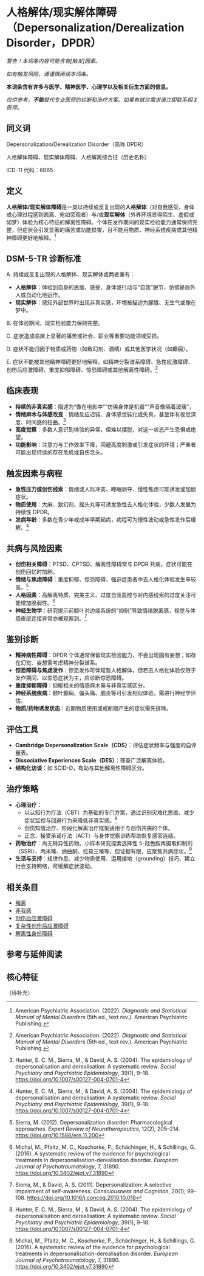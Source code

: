 # 人格解体/现实解体障碍（Depersonalization/Derealization Disorder，DPDR）

**警告！本词条内容可能含有*[触发]*因素。**

_如有触发风险，请谨慎阅读本词条。_

**本词条含有许多与医学、精神医学、心理学以及相关衍生方面的信息。**

_仅供参考，**不能**替代专业医师的诊断和治疗方案。如果有就诊需求请立即联系相关医师。_

## 同义词

Depersonalization/Derealization Disorder（简称 DPDR）

人格解体障碍、现实解体障碍、人格解离综合征（历史名称）

ICD-11 代码：6B65

## 定义

**人格解体/现实解体障碍**是一类以持续或反复出现的**人格解体**（对自我感受、身体或心理过程感到疏离、宛如旁观者）与/或**现实解体**（外界环境显得陌生、虚假或如梦）体验为核心特征的解离性障碍。个体在发作期间的现实检验能力通常保持完整，但症状会引发显著的痛苦或功能损害，且不能用物质、神经系统疾病或其他精神障碍更好地解释。[^dsm5]

## DSM-5-TR 诊断标准

A. 持续或反复出现的人格解体、现实解体或两者兼有：

- **人格解体**：体验到自身的思维、感受、身体或行动与“自我”脱节，仿佛是局外人或自动化地运作。
- **现实解体**：感知外部世界时出现非真实感，环境被描述为朦胧、无生气或像在梦中。

B. 在体验期间，现实检验能力保持完整。

C. 症状造成临床上显著的痛苦或社会、职业等重要功能领域受损。

D. 症状不能归因于物质或药物（如致幻剂、酒精）或其他医学状况（如癫痫）。

E. 症状不能被其他精神障碍更好地解释，如精神分裂谱系障碍、急性应激障碍、创伤后应激障碍、重度抑郁障碍、惊恐障碍或其他解离性障碍。[^dsm5]

## 临床表现

- **持续的非真实感**：描述为“像在电影中”“仿佛身体是机器”“声音像隔着玻璃”。
- **情绪麻木与体感改变**：情绪反应迟钝、身体感觉钝化或失真，甚至伴有视觉深度、时间感的扭曲。[^hunter]
- **高度觉察**：多数人意识到体验的异常，但难以摆脱，对这一状态产生恐惧或绝望。
- **功能影响**：注意力与工作效率下降，回避高度刺激或引发症状的环境；严重者可能出现持续的存在危机或自伤念头。

## 触发因素与病程

- **急性压力或创伤线索**：情绪或人际冲突、睡眠剥夺、慢性焦虑可能诱发或加剧症状。
- **物质使用**：大麻、致幻剂、摇头丸等可诱发急性去人格化体验，少数人发展为持续性 DPDR。
- **发病年龄**：多数在青少年或成年早期起病，病程可为慢性波动或急性发作后缓解。[^hunter]

## 共病与风险因素

- **创伤相关障碍**：PTSD、CPTSD、解离性障碍常与 DPDR 共病，症状可能在创伤回忆时加剧。
- **情绪与焦虑障碍**：重度抑郁、惊恐障碍、强迫症患者中去人格化体验发生率较高。[^sierra2012]
- **人格因素**：高解离特质、完美主义、过度自我监控与对内感线索的过度关注可能增加脆弱性。[^michal]
- **神经生物学**：研究提示前额叶对边缘系统的“抑制”导致情绪脱离感，视觉与体感皮层连接异常亦被观察到。[^sierra2011]

## 鉴别诊断

- **精神病性障碍**：DPDR 个体通常保留现实检验能力，不会出现固有妄想；如存在幻觉、妄想需考虑精神分裂谱系。
- **惊恐障碍与焦虑发作**：惊恐发作可伴短暂人格解体，但若去人格化体验仅限于发作期间、以惊恐症状为主，应诊断惊恐障碍。
- **重度抑郁障碍**：抑郁相关的情感麻木需与非真实感区分。
- **神经系统疾病**：颞叶癫痫、偏头痛、脑炎等可引发相似体验，需进行神经学评估。
- **物质/药物诱发状态**：近期物质使用或戒断期产生的症状需先排除。

## 评估工具

- **Cambridge Depersonalization Scale（CDS）**：评估症状频率与强度的自评量表。
- **Dissociative Experiences Scale（DES）**：筛查广泛解离体验。
- **结构化访谈**：如 SCID-D，有助与其他解离性障碍区分。

## 治疗策略

- **心理治疗**：
  - 以认知行为疗法（CBT）为基础的专门方案，通过识别灾难化思维、减少症状监控与回避行为来降低非真实感。[^hunter]
  - 创伤知情治疗、阶段化解离治疗框架适用于与创伤共病的个体。
  - 正念、接受承诺疗法（ACT）与身体觉察训练帮助恢复感官连结。
- **药物治疗**：尚无特异性药物。小样本研究探索选择性 5-羟色胺再摄取抑制剂（SSRI）、丙米嗪、纳曲酮、拉莫三嗪等，但证据有限，应聚焦共病症状。[^michal]
- **生活与支持**：规律作息、减少物质使用、运用接地（grounding）技巧、建立社会支持网络，可缓解症状波动。

## 相关条目

- [解离](entries/系统体验与机制/Dissociation.md)
- [非我感](entries/系统体验与机制/Depersonalization.md)
- [创伤后应激障碍](entries/诊断与临床/PTSD.md)
- [复杂性创伤后应激障碍](entries/诊断与临床/CPTSD.md)
- [解离性身份障碍](entries/诊断与临床/DID.md)

## 参考与延伸阅读

[^dsm5]: American Psychiatric Association. (2022). *Diagnostic and Statistical Manual of Mental Disorders* (5th ed., text rev.). American Psychiatric Publishing.
[^hunter]: Hunter, E. C. M., Sierra, M., & David, A. S. (2004). The epidemiology of depersonalisation and derealisation: A systematic review. *Social Psychiatry and Psychiatric Epidemiology*, 39(1), 9–18. https://doi.org/10.1007/s00127-004-0701-4
[^sierra2011]: Sierra, M., & David, A. S. (2011). Depersonalization: A selective impairment of self-awareness. *Consciousness and Cognition*, 20(1), 99–108. https://doi.org/10.1016/j.concog.2010.10.018
[^sierra2012]: Sierra, M. (2012). Depersonalization disorder: Pharmacological approaches. *Expert Review of Neurotherapeutics*, 12(2), 205–214. https://doi.org/10.1586/ern.11.200
[^michal]: Michal, M., Pfaltz, M. C., Koschorke, P., Schächinger, H., & Schillings, G. (2016). A systematic review of the evidence for psychological treatments in depersonalisation-derealisation disorder. *European Journal of Psychotraumatology*, 7, 31890. https://doi.org/10.3402/ejpt.v7.31890


## 核心特征
（待补充）
